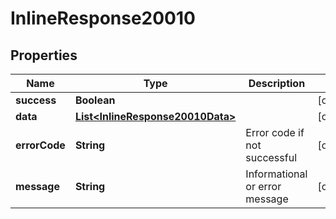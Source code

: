 # InlineResponse20010

## Properties
Name | Type | Description | Notes
------------ | ------------- | ------------- | -------------
**success** | **Boolean** |  |  [optional]
**data** | [**List&lt;InlineResponse20010Data&gt;**](InlineResponse20010Data.md) |  |  [optional]
**errorCode** | **String** | Error code if not successful |  [optional]
**message** | **String** | Informational or error message |  [optional]
